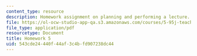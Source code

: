```yaml
---
content_type: resource
description: Homework assignment on planning and performing a lecture.
file: https://ol-ocw-studio-app-qa.s3.amazonaws.com/courses/5-95j-teaching-college-level-science-and-engineering-spring-2009/543cde24440f44af3c4bfd907238dc44_MIT5_95js09_hw05.pdf
file_type: application/pdf
resourcetype: Document
title: Homework 5
uid: 543cde24-440f-44af-3c4b-fd907238dc44
---
```

